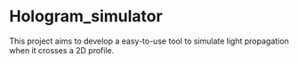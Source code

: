 # Hologram_simulator
This project aims to develop a easy-to-use tool to simulate light propagation when it crosses a 2D profile.
